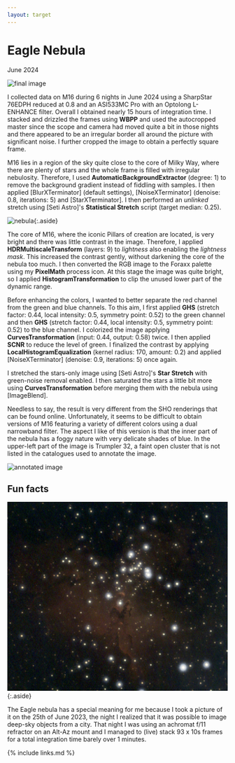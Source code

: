 ```yaml
---
layout: target
---
```


# Eagle Nebula

June 2024

![final image](final.png)

I collected data on M16 during 6 nights in June 2024 using a SharpStar 76EDPH
reduced at 0.8 and an ASI533MC Pro with an Optolong L-ENHANCE filter. Overall I
obtained nearly 15 hours of integration time. I stacked and drizzled the frames
using **WBPP** and used the autocropped master since the scope and camera had
moved quite a bit in those nights and there appeared to be an irregular border
all around the picture with significant noise. I further cropped the image to
obtain a perfectly square frame.

M16 lies in a region of the sky quite close to the core of Milky Way, where
there are plenty of stars and the whole frame is filled with irregular
nebulosity. Therefore, I used **AutomaticBackgroundExtractor** (degree: 1) to
remove the background gradient instead of fiddling with samples. I then applied
[BlurXTerminator] (default settings), [NoiseXTerminator] (denoise: 0.8,
iterations: 5) and [StarXTerminator]. I then performed an *unlinked* stretch
using [Seti Astro]'s **Statistical Stretch** script (target median: 0.25).

![nebula](nebula.png){:.aside}

The core of M16, where the iconic Pillars of creation are located, is very
bright and there was little contrast in the image. Therefore, I applied
**HDRMultiscaleTransform** (layers: 9) to *lightness* also enabling the
*lightness mask*. This increased the contrast gently, without darkening the core
of the nebula too much. I then converted the RGB image to the Foraxx palette
using my **PixelMath** process icon. At this stage the image was quite bright,
so I applied **HistogramTransformation** to clip the unused lower part of the
dynamic range.

Before enhancing the colors, I wanted to better separate the red channel from
the green and blue channels. To this aim, I first applied **GHS** (stretch
factor: 0.44, local intensity: 0.5, symmetry point: 0.52) to the green channel
and then **GHS** (stretch factor: 0.44, local intensity: 0.5, symmetry point:
0.52) to the blue channel. I colorized the image applying
**CurvesTransformation** (input: 0.44, output: 0.58) twice. I then applied
**SCNR** to reduce the level of green. I finalized the contrast by applying
**LocalHistogramEqualization** (kernel radius: 170, amount: 0.2) and applied
[NoiseXTerminator] (denoise: 0.9, iterations: 5) once again.

I stretched the stars-only image using [Seti Astro]'s **Star Stretch** with
green-noise removal enabled. I then saturated the stars a little bit more using
**CurvesTransformation** before merging them with the nebula using [ImageBlend].

Needless to say, the result is very different from the SHO renderings that can
be found online. Unfortunately, it seems to be difficult to obtain versions of
M16 featuring a variety of different colors using a dual narrowband filter. The
aspect I like of this version is that the inner part of the nebula has a foggy
nature with very delicate shades of blue. In the upper-left part of the image is
Trumpler 32, a faint open cluster that is not listed in the catalogues used to
annotate the image.

![annotated image](final_annotated.png)

## Fun facts

![M16 taken with the Vixen](M16_Vixen.jpg){:.aside}

The Eagle nebula has a special meaning for me because I took a picture of it on
the 25th of June 2023, the night I realized that it was possible to image
deep-sky objects from a city. That night I was using an achromat f/11 refractor
on an Alt-Az mount and I managed to (live) stack 93 x 10s frames for a total
integration time barely over 1 minutes.

{% include links.md %}
